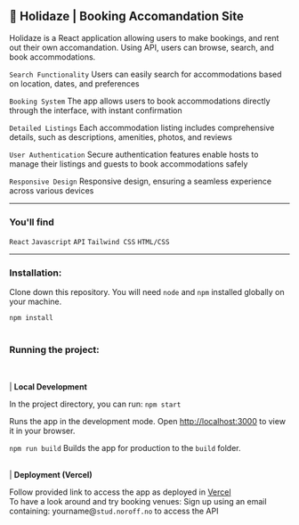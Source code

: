## 🌴 Holidaze | Booking Accomandation Site

Holidaze is a React application allowing users to make bookings, and rent out their own accomandation. Using API, users can browse, search, and book accommodations.

`Search Functionality` Users can easily search for accommodations based on location, dates, and preferences

`Booking System` The app allows users to book accommodations directly through the interface, with instant confirmation

`Detailed Listings` Each accommodation listing includes comprehensive details, such as descriptions, amenities, photos, and reviews

`User Authentication` Secure authentication features enable hosts to manage their listings and guests to book accommodations safely

`Responsive Design` Responsive design, ensuring a seamless experience across various devices

---

### You'll find
`React` `Javascript` `API` `Tailwind CSS` `HTML/CSS`

---

### Installation:  

Clone down this repository. You will need `node` and `npm` installed globally on your machine.  

`npm install`
<br>
<br>
### Running the project: 
<br>

| **Local Development**

In the project directory, you can run: `npm start`

Runs the app in the development mode. Open [http://localhost:3000](http://localhost:3000) to view it in your browser. <br>


`npm run build`
Builds the app for production to the `build` folder.
<br>
<br>

| **Deployment (Vercel)**

Follow provided link to access the app as deployed in <a href='https://holidaze-resorts.vercel.app/' >Vercel</a> <br>
To have a look around and try booking venues: Sign up using an email containing: yourname@`stud.noroff.no` to access the API
